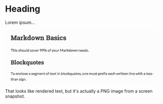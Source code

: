 # Heading

Lorem ipsum...

![Image here](snap.png?raw=true)

That looks like rendered text, but it's actually a PNG image from a screen snapshot.
